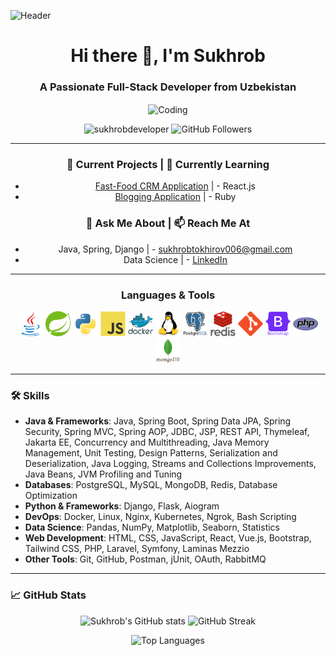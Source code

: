 ![Header]([github-terminal-banner.png](https://github.com/sukhrobdeveloper/github-profile-banners/blob/main/github-terminal-banner.png?raw=true))
<h1 align="center">Hi there 👋, I'm Sukhrob</h1>
<h3 align="center">A Passionate Full-Stack Developer from Uzbekistan</h3>

<p align="center">
  <img align="center" alt="Coding" width="400" src="https://cdn.dribbble.com/users/1162077/screenshots/3848914/programmer.gif" />
</p>

<p align="center">
  <img src="https://komarev.com/ghpvc/?username=sukhrobdeveloper&label=Profile%20views&color=blue&style=flat-square" alt="sukhrobdeveloper" /> 
  <img src="https://img.shields.io/github/followers/sukhrobdeveloper?label=Followers&style=social" alt="GitHub Followers"/>
</p>

---

<div align="center">

  ### 🔭 Current Projects                               |                               🌱 Currently Learning
  - [Fast-Food CRM Application](https://github.com/sukhrobdeveloper/fast-food-crm-application)  |  - React.js
  - [Blogging Application](https://github.com/sukhrobdeveloper/blog-application)                 |  - Ruby

</div>

<div align="center">

  ### 💬 Ask Me About                                  |                               📫 Reach Me At
  - Java, Spring, Django                               |  - [sukhrobtokhirov006@gmail.com](mailto:sukhrobtokhirov006@gmail.com)
  - Data Science                                       |  - [LinkedIn](https://linkedin.com/in/sukhrob-tokhirov-b19525319)

</div>

---

<h3 align="center">Languages & Tools</h3>
<p align="center">
  <img src="https://raw.githubusercontent.com/devicons/devicon/master/icons/java/java-original.svg" alt="Java" width="40" height="40"/>
  <img src="https://raw.githubusercontent.com/devicons/devicon/master/icons/spring/spring-original.svg" alt="Spring" width="40" height="40"/>
  <img src="https://raw.githubusercontent.com/devicons/devicon/master/icons/python/python-original.svg" alt="Python" width="40" height="40"/>
  <img src="https://raw.githubusercontent.com/devicons/devicon/master/icons/javascript/javascript-original.svg" alt="JavaScript" width="40" height="40"/>
  <img src="https://raw.githubusercontent.com/devicons/devicon/master/icons/docker/docker-original-wordmark.svg" alt="Docker" width="40" height="40"/>
  <img src="https://raw.githubusercontent.com/devicons/devicon/master/icons/linux/linux-original.svg" alt="Linux" width="40" height="40"/>
  <img src="https://raw.githubusercontent.com/devicons/devicon/master/icons/postgresql/postgresql-original-wordmark.svg" alt="PostgreSQL" width="40" height="40"/>
  <img src="https://raw.githubusercontent.com/devicons/devicon/master/icons/redis/redis-original-wordmark.svg" alt="Redis" width="40" height="40"/>
  <img src="https://raw.githubusercontent.com/devicons/devicon/master/icons/git/git-original.svg" alt="Git" width="40" height="40"/>
  <img src="https://raw.githubusercontent.com/devicons/devicon/master/icons/bootstrap/bootstrap-plain-wordmark.svg" alt="Bootstrap" width="40" height="40"/>
  <img src="https://raw.githubusercontent.com/devicons/devicon/master/icons/php/php-original.svg" alt="PHP" width="40" height="40"/>
  <img src="https://raw.githubusercontent.com/devicons/devicon/master/icons/mongodb/mongodb-original-wordmark.svg" alt="MongoDB" width="40" height="40"/>
</p>

---

### 🛠️ Skills

- **Java & Frameworks**: Java, Spring Boot, Spring Data JPA, Spring Security, Spring MVC, Spring AOP, JDBC, JSP, REST API, Thymeleaf, Jakarta EE, Concurrency and Multithreading, Java Memory Management, Unit Testing, Design Patterns, Serialization and Deserialization, Java Logging, Streams and Collections Improvements, Java Beans, JVM Profiling and Tuning
- **Databases**: PostgreSQL, MySQL, MongoDB, Redis, Database Optimization
- **Python & Frameworks**: Django, Flask, Aiogram
- **DevOps**: Docker, Linux, Nginx, Kubernetes, Ngrok, Bash Scripting
- **Data Science**: Pandas, NumPy, Matplotlib, Seaborn, Statistics
- **Web Development**: HTML, CSS, JavaScript, React, Vue.js, Bootstrap, Tailwind CSS, PHP, Laravel, Symfony, Laminas Mezzio
- **Other Tools**: Git, GitHub, Postman, jUnit, OAuth, RabbitMQ

---

### 📈 GitHub Stats

<p align="center">
  <img src="https://github-readme-stats.vercel.app/api?username=sukhrobdeveloper&show_icons=true&theme=radical" alt="Sukhrob's GitHub stats" />
  <img src="https://github-readme-streak-stats.herokuapp.com/?user=sukhrobdeveloper&theme=radical" alt="GitHub Streak" />
</p>

<p align="center">
  <img src="https://github-readme-stats.vercel.app/api/top-langs/?username=sukhrobdeveloper&layout=compact&theme=radical" alt="Top Languages" />
</p>
